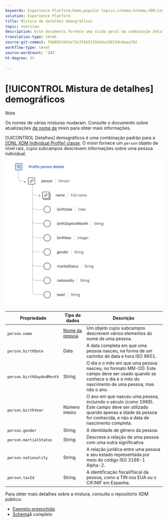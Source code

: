 ```yaml
---
keywords: Experience Platform;home;popular topics;schema;Schema;XDM;individual profile;fields;schemas;Schemas;Schema design;mixin;mixin;person;person details;profile person details;person;
solution: Experience Platform
title: Mistura de detalhes demográficos
topic: overview
description: Este documento fornece uma visão geral da combinação Detalhes demográficos.
translation-type: tm+mt
source-git-commit: f9d8021643e72e3fbb5315b54a19815dcdaaa702
workflow-type: tm+mt
source-wordcount: '241'
ht-degree: 3%

---
```



# [!UICONTROL Mistura de detalhes] demográficos

>[!NOTE]
>
>Os nomes de várias misturas mudaram. Consulte o documento sobre atualizações [de nome de](../name-updates.md) mixin para obter mais informações.

[!UICONTROL Detalhes] demográficos é uma combinação padrão para a [[!DNL XDM Individual Profile] classe](../../classes/individual-profile.md). O mixin fornece um `person` objeto de nível raiz, cujos subcampos descrevem informações sobre uma pessoa individual.

<img src="../../images/mixins/profile-person-details.png" width="600" /><br />

| Propriedade | Tipo de dados | Descrição |
| --- | --- | --- |
| `person.name` | [Nome da pessoa](../../data-types/person-name.md) | Um objeto cujos subcampos descrevem vários elementos do nome de uma pessoa. |
| `person.birthDate` | Data | A data completa em que uma pessoa nasceu, na forma de um carimbo de data e hora ISO 8601. |
| `person.birthDayAndMonth` | String | O dia e o mês em que uma pessoa nasceu, no formato MM-DD. Este campo deve ser usado quando se conhece o dia e o mês do nascimento de uma pessoa, mas não o ano. |
| `person.birthYear` | Número inteiro | O ano em que nasceu uma pessoa, incluindo o século (como 1989). Este campo deve ser utilizado quando apenas a idade da pessoa for conhecida, e não a data de nascimento completa. |
| `person.gender` | String | A identidade de gênero da pessoa. |
| `person.martialStatus` | String | Descreve a relação de uma pessoa com uma outra significativa. |
| `person.nationality` | String | A relação jurídica entre uma pessoa e seu estado representada por meio do código ISO 3166-1 Alpha-2. |
| `person.taxId` | String | A identificação fiscal/fiscal da pessoa, como a TIN nos EUA ou o CIF/NIF em Espanha. |

Para obter mais detalhes sobre a mistura, consulte o repositório XDM público:

* [Exemplo preenchido](https://github.com/adobe/xdm/blob/master/components/mixins/profile/profile-person-details.example.1.json)
* [Schema](https://github.com/adobe/xdm/blob/master/components/mixins/profile/profile-person-details.schema.json)å completo